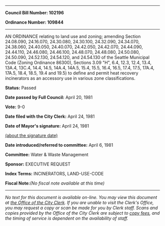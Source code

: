 

********

**Council Bill Number: 102196**
   
**Ordinance Number: 109844**
********

 AN ORDINANCE relating to land use and zoning; amending Section 24.08.090, 24.16.070, 24.30.080, 24.30.100, 24.32.090, 24.34.070, 24.38.060, 24.40.050, 24.40.070, 24.42.050, 24.42.070, 24.44.090, 24.44.110, 24.46.080, 24.46.100, 24.48.070, 24.48.080, 24.50.080, 24.50.090, 24.52.130, 24.54.120, and 24.54.130 of the Seattle Municipal Code (Zoning Ordinance 86300), Sections 3.09 "H", 6.4, 12.3, 12.4, 13.4, 13A.4, 13C.4, 14.4, 14.5, 14A.4, 14A.5, 15.4, 15.5, 16.4, 16.5, 17.4, 17.5, 17A.4, 17A.5, 18.4, 18.5, 19.4 and 19.5) to define and permit heat recovery incinerators as an accessory use in various zone classifications.

**Status:** Passed
   
**Date passed by Full Council:** April 20, 1981
   
**Vote:** 9-0
   
**Date filed with the City Clerk:** April 24, 1981
   
**Date of Mayor's signature:** April 24, 1981
   
[(about the signature date)](/~public/approvaldate.htm)
   
   
   
**Date introduced/referred to committee:** April 6, 1981
   
**Committee:** Water & Waste Management
   
**Sponsor:** EXECUTIVE REQUEST
   
   
**Index Terms:** INCINERATORS, LAND-USE-CODE

**Fiscal Note:**_(No fiscal note available at this time)_
********

_No text for this document is available on-line. You may view this document at [the Office of the City Clerk](http://www.seattle.gov/leg/clerk/contactUs.htm). If you are unable to visit the Clerk's Office, you may request a copy or scan be made for you by Clerk staff. Scans and copies provided by the Office of the City Clerk are subject to [copy fees](http://clerk.seattle.gov/~public/clerkfees.htm), and the timing of service is dependent on the availability of staff._

